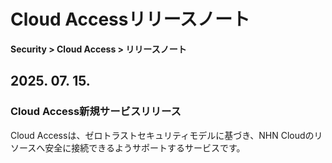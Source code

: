 # Cloud Accessリリースノート

**Security > Cloud Access > リリースノート**

## 2025. 07. 15.

### Cloud Access新規サービスリリース

Cloud Accessは、ゼロトラストセキュリティモデルに基づき、NHN Cloudのリソースへ安全に接続できるようサポートするサービスです。
